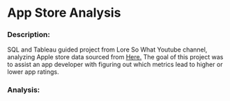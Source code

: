# App Store Analysis

### Description:
SQL and Tableau guided project from Lore So What Youtube channel, analyzing Apple store data sourced from [Here.](https://www.kaggle.com/datasets/ramamet4/app-store-apple-data-set-10k-apps?select=AppleStore.csv) The goal of this project was to assist an app developer with figuring out which metrics lead to higher or lower app ratings.

### Analysis:

